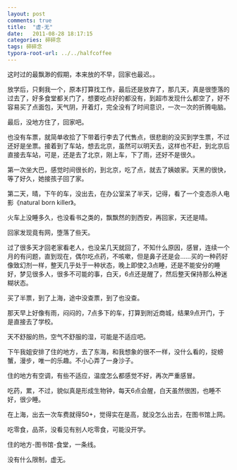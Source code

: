 ```yaml
---
layout: post
comments: true
title:  "虚-无"
date:   2011-08-28 18:17:15
categories: 碎碎念
tags: 碎碎念
typora-root-url: ../../halfcoffee
---
```


这时过的最飘渺的假期，本来放的不早，回家也最迟。。

放学后，只剩我一个，原本打算找工作，最后还是放弃了，那几天，真是很堕落的过去了，好多食堂都关门了，想要吃点好的都没有，到超市发现什么都空了，好不容易买了点面包，天气阴，开着灯，完全没有了时间意识，一次一次的折腾电脑。

最后，没地方住了，回家吧。

也没有车票，就简单收拾了下带着行李去了代售点，很悲剧的没买到学生票，不过还好是坐票。接着到了车站，想去北京，虽然可以明天去，这样也不赶，到北京后直接去车站，可是，还是去了北京，刚上车，下了雨，还好不是很久。

第一次坐大巴，感觉时间很长的，到北京，吃了点，就去了姨娘家。天黑的很快，等了好久，她接孩子回了家。

第二天，晴，下午的车，没出去，在办公室呆了半天，记得，看了一个变态杀人电影《natural born killer》。

火车上没睡多久，也没看书之类的，飘飘然的到西安，再回家，天还是晴。

回家发现竟有网，堕落了些天。

过了很多天才回老家看老人，也没呆几天就回了，不知什么原因，感冒，连续一个月的有问题，直到现在，偶尔吃点药，不咳嗽，但是鼻子还是会……买的一种药好像致幻剂一样，整天几乎处于一种状态，晚上即使2,3点睡，还是不能安分的睡好，梦见很多人，很多不可能的事，白天，6点还是醒了，然后整天保持那么种迷糊状态。

买了半票，到了上海，途中没查票，到了也没查。

那天早上好像有雨，闷闷的，7点多下的车，打算到附近商城，结果9点开门，于是直接去了学校。

天不舒服的热，空气不舒服的湿，可能是不适应吧。

下午我姐安排了住的地方，去了东海，和我想象的很不一样，没什么看的，捉螃蟹，漫步，唯一的乐趣。不小心弄了一身沙子。

住的地方有空调，有些不适应，温度怎么都感觉不好，再次严重感冒。

吃药，累，不过，貌似真是形成生物钟，每天6点会醒，白天虽然很困，也睡不好，很少睡。

在上海，出去一次车费就得50+，觉得实在是高，就没怎么出去，在图书馆上网。

吃零食，品茶，没看见有别人吃零食，可能没开学。

住的地方-图书馆-食堂，一条线。

没有什么限制，虚无。
